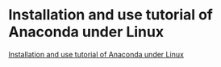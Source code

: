 # Installation and use tutorial of Anaconda under Linux
[Installation and use tutorial of Anaconda under Linux](https://aiwithcloud.com/2022/09/15/installation_and_use_tutorial_of_anaconda_under_linux/)